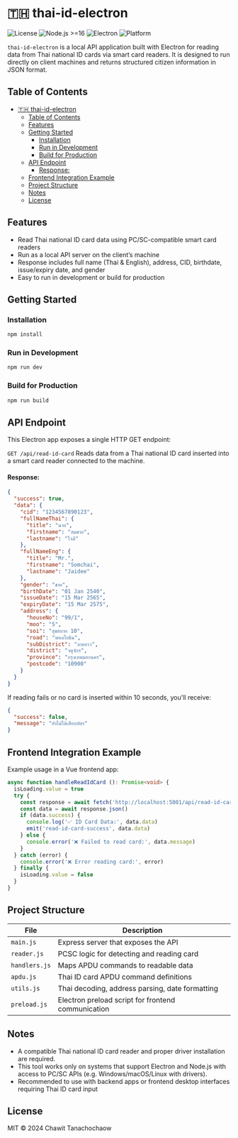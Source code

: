 # 🇹🇭 thai-id-electron

![License](https://img.shields.io/badge/license-MIT-green)
![Node.js >=16](https://img.shields.io/badge/node-%3E%3D16.0.0-brightgreen)
![Electron](https://img.shields.io/badge/electron-^35.1.5-blue)
![Platform](https://img.shields.io/badge/platform-Windows%20%7C%20macOS%20%7C%20Linux-lightgrey)

`thai-id-electron` is a local API application built with Electron for reading data from Thai national ID cards via smart card readers. It is designed to run directly on client machines and returns structured citizen information in JSON format.

## Table of Contents

- [🇹🇭 thai-id-electron](#-thai-id-electron)
  - [Table of Contents](#table-of-contents)
  - [Features](#features)
  - [Getting Started](#getting-started)
    - [Installation](#installation)
    - [Run in Development](#run-in-development)
    - [Build for Production](#build-for-production)
  - [API Endpoint](#api-endpoint)
      - [Response:](#response)
  - [Frontend Integration Example](#frontend-integration-example)
  - [Project Structure](#project-structure)
  - [Notes](#notes)
  - [License](#license)

## Features

- Read Thai national ID card data using PC/SC-compatible smart card readers
- Run as a local API server on the client’s machine
- Response includes full name (Thai & English), address, CID, birthdate, issue/expiry date, and gender
- Easy to run in development or build for production

## Getting Started

### Installation

```bash
npm install
```

### Run in Development

```bash
npm run dev
```

### Build for Production

```bash
npm run build
```

## API Endpoint

This Electron app exposes a single HTTP GET endpoint:

`GET /api/read-id-card`
Reads data from a Thai national ID card inserted into a smart card reader connected to the machine.

#### Response:

```json
{
  "success": true,
  "data": {
    "cid": "1234567890123",
    "fullNameThai": {
      "title": "นาย",
      "firstname": "สมชาย",
      "lastname": "ใจดี"
    },
    "fullNameEng": {
      "title": "Mr.",
      "firstname": "Somchai",
      "lastname": "Jaidee"
    },
    "gender": "ชาย",
    "birthDate": "01 Jan 2540",
    "issueDate": "15 Mar 2565",
    "expiryDate": "15 Mar 2575",
    "address": {
      "houseNo": "99/1",
      "moo": "5",
      "soi": "สุขสบาย 10",
      "road": "พหลโยธิน",
      "subDistrict": "ลาดยาว",
      "district": "จตุจักร",
      "province": "กรุงเทพมหานคร",
      "postcode": "10900"
    }
  }
}
```
If reading fails or no card is inserted within 10 seconds, you'll receive:

```json
{
  "success": false,
  "message": "ยังไม่ได้เสียบบัตร"
}
```

## Frontend Integration Example

Example usage in a Vue frontend app:

```ts
async function handleReadIdCard (): Promise<void> {
  isLoading.value = true
  try {
    const response = await fetch('http://localhost:5001/api/read-id-card')
    const data = await response.json()
    if (data.success) {
      console.log('✅ ID Card Data:', data.data)
      emit('read-id-card-success', data.data)
    } else {
      console.error('❌ Failed to read card:', data.message)
    }
  } catch (error) {
    console.error('❌ Error reading card:', error)
  } finally {
    isLoading.value = false
  }
}
```

## Project Structure

| File         | Description                                       |
|--------------|---------------------------------------------------|
| `main.js`    | Express server that exposes the API               |
| `reader.js`  | PCSC logic for detecting and reading card         |
| `handlers.js`| Maps APDU commands to readable data               |
| `apdu.js`    | Thai ID card APDU command definitions             |
| `utils.js`   | Thai decoding, address parsing, date formatting   |
| `preload.js` | Electron preload script for frontend communication|

## Notes

- A compatible Thai national ID card reader and proper driver installation are required.
- This tool works only on systems that support Electron and Node.js with access to PC/SC APIs (e.g. Windows/macOS/Linux with drivers).
- Recommended to use with backend apps or frontend desktop interfaces requiring Thai ID card input

## License
MIT © 2024 Chawit Tanachochaow


